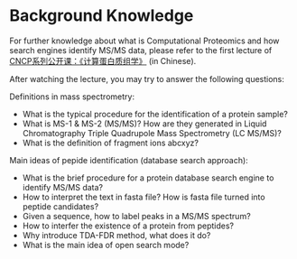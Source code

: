 # Background Knowledge

For further knowledge about what is Computational Proteomics and how search engines identify MS/MS data, please refer to the first lecture of [CNCP系列公开课：《计算蛋白质组学》](https://www.bilibili.com/video/BV15A411c7jh?p=1) (in Chinese).

After watching the lecture, you may try to answer the following questions:

Definitions in mass spectrometry:
- What is the typical procedure for the identification of a protein sample?
- What is MS-1 & MS-2 (MS/MS)? How are they generated in Liquid Chromatography Triple Quadrupole Mass Spectrometry (LC MS/MS)?
- What is the definition of fragment ions abcxyz?

Main ideas of pepide identification (database search approach):
- What is the brief procedure for a protein database search engine to identify MS/MS data?
- How to interpret the text in fasta file? How is fasta file turned into peptide candidates?
- Given a sequence, how to label peaks in a MS/MS spectrum?
- How to interfer the existence of a protein from peptides?
- Why introduce TDA-FDR method, what does it do?
- What is the main idea of open search mode?
